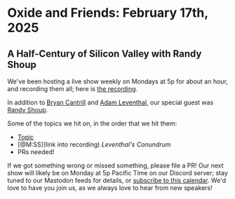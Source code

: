 # Oxide and Friends: February 17th, 2025

## A Half-Century of Silicon Valley with Randy Shoup

We've been hosting a live show weekly on Mondays at 5p for about an hour,
and recording them all; here is
[the recording](https://youtu.be/-9WuDTGXMVc).

In addition to
[Bryan Cantrill](https://bsky.app/profile/bcantrill.bsky.social) and
[Adam Leventhal](https://bsky.app/profile/ahl.bsky.social),
our special guest was
[Randy Shoup](https://bsky.app/profile/randyshoup.bsky.social).

Some of the topics we hit on, in the order that we hit them:

- [Topic](link)
- [@M:SS](link into recording)
  *Leventhal's Conundrum*
- PRs needed!

If we got something wrong or missed something, please file a PR!
Our next show will likely be on Monday at 5p Pacific Time on our Discord
server; stay tuned to our Mastodon feeds for details, or [subscribe to this
calendar](https://calendar.google.com/calendar/ical/c_318925f4185aa71c4524d0d6127f31058c9e21f29f017d48a0fca6f564969cd0%40group.calendar.google.com/public/basic.ics).
We'd love to have you join us, as we always love to hear from new speakers!

